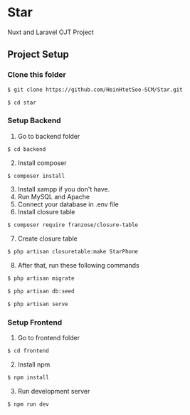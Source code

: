 # Star
Nuxt and Laravel OJT Project
## Project Setup
### Clone this folder
```bash
$ git clone https://github.com/HeinHtetSoe-SCM/Star.git
```
```bash
$ cd star
```
### Setup Backend
1. Go to backend folder
```bash
$ cd backend
```
2. Install composer
```bash
$ composer install
```
3. Install xampp if you don't have.
4. Run MySQL and Apache
5. Connect your database in .env file
6. Install closure table 
```bash 
$ composer require franzose/closure-table
```
7. Create closure table 
```bash 
$ php artisan closuretable:make StarPhone
```
8. After that, run these following commands
```bash 
$ php artisan migrate
```
```bash 
$ php artisan db:seed
```
```bash 
$ php artisan serve
```

### Setup Frontend
1. Go to frontend folder
```bash 
$ cd frontend
```
2. Install npm
```bash 
$ npm install
```
3. Run development server
```bash 
$ npm run dev
```
